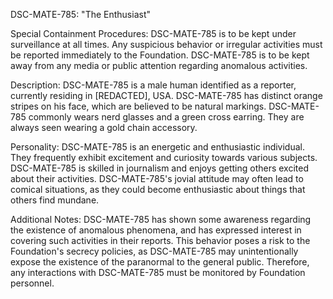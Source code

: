 DSC-MATE-785: "The Enthusiast"

Special Containment Procedures:
DSC-MATE-785 is to be kept under surveillance at all times. Any suspicious behavior or irregular activities must be reported immediately to the Foundation. DSC-MATE-785 is to be kept away from any media or public attention regarding anomalous activities.

Description:
DSC-MATE-785 is a male human identified as a reporter, currently residing in [REDACTED], USA. DSC-MATE-785 has distinct orange stripes on his face, which are believed to be natural markings. DSC-MATE-785 commonly wears nerd glasses and a green cross earring. They are always seen wearing a gold chain accessory.

Personality:
DSC-MATE-785 is an energetic and enthusiastic individual. They frequently exhibit excitement and curiosity towards various subjects. DSC-MATE-785 is skilled in journalism and enjoys getting others excited about their activities. DSC-MATE-785's jovial attitude may often lead to comical situations, as they could become enthusiastic about things that others find mundane.

Additional Notes:
DSC-MATE-785 has shown some awareness regarding the existence of anomalous phenomena, and has expressed interest in covering such activities in their reports. This behavior poses a risk to the Foundation's secrecy policies, as DSC-MATE-785 may unintentionally expose the existence of the paranormal to the general public. Therefore, any interactions with DSC-MATE-785 must be monitored by Foundation personnel.